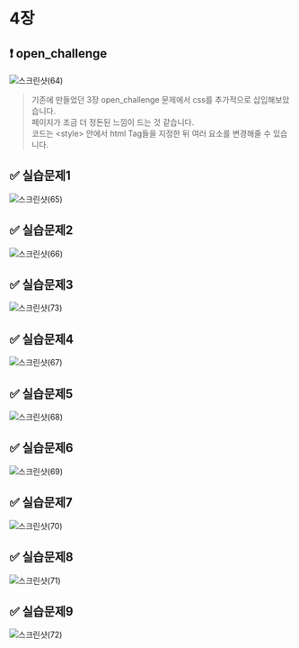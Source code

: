 # 4장


## :heavy_exclamation_mark: open_challenge

![스크린샷(64)](https://github.com/PM950704/Web-Programming/assets/127920204/b451b393-030a-42d4-9ead-9f80f8e62ca4)

> 기존에 만들었던 3장 open_challenge 문제에서 css를 추가적으로 삽입해보았습니다.  
> 페이지가 조금 더 정돈된 느낌이 드는 것 같습니다.  
> 코드는 &lt;style&gt; 안에서 html Tag들을 지정한 뒤 여러 요소를 변경해줄 수 있습니다.  

## :white_check_mark: 실습문제1

![스크린샷(65)](https://github.com/PM950704/Web-Programming/assets/127920204/9777737a-0313-4674-8f89-5e921d83c2c5)

## :white_check_mark: 실습문제2

![스크린샷(66)](https://github.com/PM950704/Web-Programming/assets/127920204/9e0457f8-c82e-46ca-b668-03fb8d4c31f7)

## :white_check_mark: 실습문제3 

![스크린샷(73)](https://github.com/PM950704/Web-Programming/assets/127920204/a199e52a-daa8-456a-987c-fa5e508a4817)

## :white_check_mark: 실습문제4

![스크린샷(67)](https://github.com/PM950704/Web-Programming/assets/127920204/45d2e241-6a2d-4733-a02f-b6550266b01e)

## :white_check_mark: 실습문제5

![스크린샷(68)](https://github.com/PM950704/Web-Programming/assets/127920204/d4c25b77-5896-444e-92d3-7867e38ffe51)

## :white_check_mark: 실습문제6

![스크린샷(69)](https://github.com/PM950704/Web-Programming/assets/127920204/641de231-9e37-48d0-be3e-bc2f35bd1ade)

## :white_check_mark: 실습문제7

![스크린샷(70)](https://github.com/PM950704/Web-Programming/assets/127920204/f20a3a89-5546-4795-b27a-9f1db5240828)

## :white_check_mark: 실습문제8

![스크린샷(71)](https://github.com/PM950704/Web-Programming/assets/127920204/3a8cdb4f-b08b-49de-9f77-59f136950b93)

## :white_check_mark: 실습문제9

![스크린샷(72)](https://github.com/PM950704/Web-Programming/assets/127920204/863bf6a3-7316-4761-bc07-9c4c0f2a4687)
